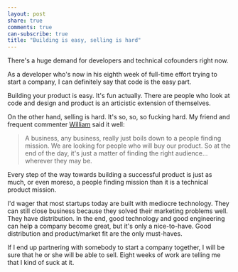 ```yaml
---
layout: post
share: true
comments: true
can-subscribe: true
title: "Building is easy, selling is hard"
---
```


There's a huge demand for developers and technical cofounders right now.

As a developer who's now in his eighth week of full-time effort trying to start a company, I can definitely say that code is the easy part.

Building your product is easy.  It's fun actually.  There are people who look at code and design and product is an articistic extension of themselves.

On the other hand, selling is hard.  It's so, so, so fucking hard.  My friend and frequent commenter <a href="http://www.dillonforrest.com/startup/i-cant-make-money-from-local-small-businesses/#comment-1730324926" target="_blank">William</a> said it well:

> A business, any business, really just boils down to a people finding mission. We are looking for people who will buy our product. So at the end of the day, it's just a matter of finding the right audience... wherever they may be.

Every step of the way towards building a successful product is just as much, or even moreso, a people finding mission than it is a technical product mission.

I'd wager that most startups today are built with mediocre technology.  They can still close business because they solved their marketing problems well.  They have distribution.  In the end, good technology and good engineering can help a company become great, but it's only a nice-to-have.  Good distribution and product/market fit are the only must-haves.

If I end up partnering with somebody to start a company together, I will be sure that he or she will be able to sell.  Eight weeks of work are telling me that I kind of suck at it.
